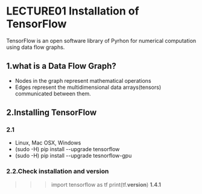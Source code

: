 # LECTURE01 Installation of TensorFlow

TensorFlow is an open software library of Pyrhon for numerical computation using data flow graphs.

## 1.what is a Data Flow Graph?
- Nodes in the graph represent mathematical operations
- Edges represent the multidimensional data arrays(tensors) communicated between them.

## 2.Installing TensorFlow
### 2.1 
- Linux, Mac OSX, Windows
 - (sudo -H) pip install --upgrade tensorflow
 - (sudo -H) pip install --upgrade tesnorflow-gpu

### 2.2.Check installation and version
> >>import tensorflow as tf
> >>print(tf.__version__)
> **1.4.1**
